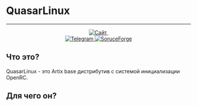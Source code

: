 <!-- markdownlint-disable first-line-h1 -->
<!-- markdownlint-disable html -->
<!-- markdownlint-disable no-duplicate-header -->

# QuasarLinux

<hr>
<div align="center">
  <a href="https://b-e-n-z1342.github.io/QuasarLinux" target="_blank">
    <img alt="Сайт" src="" />
  </a>
  <a href="https://gitlab.com/users/Quasar_benz/projects" target="_blank">
    <img alt="" src="https://about.gitlab.com/images/press/gitlab-logo-500-rgb.png" />
  </a>

</div>

<div align="center">

  <a href="https://upload.wikimedia.org/wikipedia/commons/8/83/Telegram_2019_Logo.svg" target="_blank">
    <img alt="Telegram" src="https://t.me/quasar_linux" />
  </a>
  <a href="https://sourceforge.net/u/quasarbenz/profile" target="_blank">
    <img alt="SoruceForge" src="https://upload.wikimedia.org/wikipedia/commons/8/8f/SourceForge_logo_transparent.svg" />
  </a>

</div> 

## Что это? 

QuasarLinux - это Artix base дистрибутив с системой инициализации OpenRC. 

## Для чего он? 
